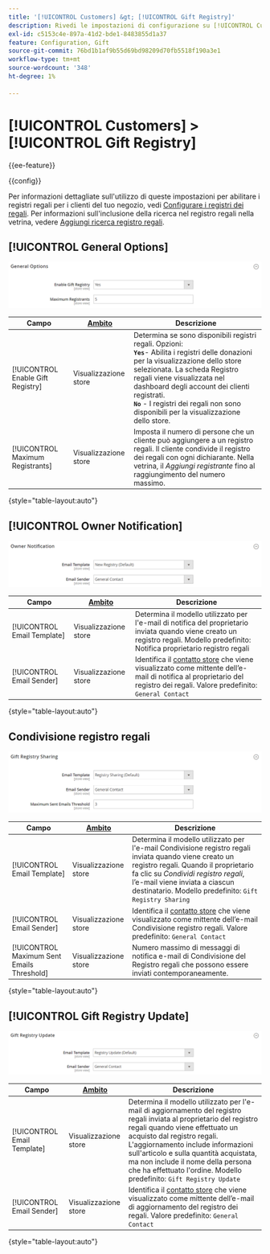 ```yaml
---
title: '[!UICONTROL Customers] &gt; [!UICONTROL Gift Registry]'
description: Rivedi le impostazioni di configurazione su [!UICONTROL Customers] &gt; [!UICONTROL Gift Registry] pagina dell’amministratore di Commerce.
exl-id: c5153c4e-897a-41d2-bde1-8483855d1a37
feature: Configuration, Gift
source-git-commit: 76bd1b1af9b55d69bd98209d70fb5518f190a3e1
workflow-type: tm+mt
source-wordcount: '348'
ht-degree: 1%

---
```


# [!UICONTROL Customers] > [!UICONTROL Gift Registry]

{{ee-feature}}

{{config}}

Per informazioni dettagliate sull&#39;utilizzo di queste impostazioni per abilitare i registri regali per i clienti del tuo negozio, vedi [Configurare i registri dei regali](../../merchandising-promotions/gift-registry-configure.md). Per informazioni sull&#39;inclusione della ricerca nel registro regali nella vetrina, vedere [Aggiungi ricerca registro regali](../../merchandising-promotions/gift-registry-search.md).

## [!UICONTROL General Options]

![Opzioni generali](./assets/gift-registry-general-options.png)<!-- zoom -->

<!-- [General Options](https://docs.magento.com/user-guide/marketing/gift-registry-configure.html) -->

| Campo | [Ambito](../../getting-started/websites-stores-views.md#scope-settings) | Descrizione |
|--- |--- |--- |
| [!UICONTROL Enable Gift Registry] | Visualizzazione store | Determina se sono disponibili registri regali. Opzioni: <br/>**`Yes`**- Abilita i registri delle donazioni per la visualizzazione dello store selezionata. La scheda Registro regali viene visualizzata nel dashboard degli account dei clienti registrati.<br/>**`No`** - I registri dei regali non sono disponibili per la visualizzazione dello store. |
| [!UICONTROL Maximum Registrants] | Visualizzazione store | Imposta il numero di persone che un cliente può aggiungere a un registro regali. Il cliente condivide il registro dei regali con ogni dichiarante. Nella vetrina, il _Aggiungi registrante_ fino al raggiungimento del numero massimo. |

{style="table-layout:auto"}

## [!UICONTROL Owner Notification]

![Notifica proprietario](./assets/gift-registry-owner-notification.png)<!-- zoom -->

<!-- [Owner Notification](https://docs.magento.com/user-guide/marketing/gift-registry-configure.html) -->

| Campo | [Ambito](../../getting-started/websites-stores-views.md#scope-settings) | Descrizione |
|--- |--- |--- |
| [!UICONTROL Email Template] | Visualizzazione store | Determina il modello utilizzato per l&#39;e-mail di notifica del proprietario inviata quando viene creato un registro regali. Modello predefinito: Notifica proprietario registro regali |
| [!UICONTROL Email Sender] | Visualizzazione store | Identifica il [contatto store](../../getting-started/store-details.md#store-email-addresses) che viene visualizzato come mittente dell’e-mail di notifica al proprietario del registro dei regali. Valore predefinito: `General Contact` |

{style="table-layout:auto"}

## Condivisione registro regali

![Condivisione registro regali](./assets/gift-registry-gift-registry-sharing.png)<!-- zoom -->

<!-- Gift Registry Sharing](https://docs.magento.com/user-guide/marketing/gift-registry-configure.html) -->

| Campo | [Ambito](../../getting-started/websites-stores-views.md#scope-settings) | Descrizione |
|--- |--- |--- |
| [!UICONTROL Email Template] | Visualizzazione store | Determina il modello utilizzato per l&#39;e-mail Condivisione registro regali inviata quando viene creato un registro regali. Quando il proprietario fa clic su _Condividi registro regali_, l’e-mail viene inviata a ciascun destinatario. Modello predefinito: `Gift Registry Sharing` |
| [!UICONTROL Email Sender] | Visualizzazione store | Identifica il [contatto store](../../getting-started/store-details.md#store-email-addresses) che viene visualizzato come mittente dell’e-mail Condivisione registro regali. Valore predefinito: `General Contact` |
| [!UICONTROL Maximum Sent Emails Threshold] | Visualizzazione store | Numero massimo di messaggi di notifica e-mail di Condivisione del Registro regali che possono essere inviati contemporaneamente. |

{style="table-layout:auto"}

## [!UICONTROL Gift Registry Update]

![Aggiornamento registro regali](./assets/gift-registry-gift-registry-update.png)<!-- zoom -->

<!-- [Gift Registry Update](https://docs.magento.com/user-guide/marketing/gift-registry-configure.html) -->

| Campo | [Ambito](../../getting-started/websites-stores-views.md#scope-settings) | Descrizione |
|--- |--- |--- |
| [!UICONTROL Email Template] | Visualizzazione store | Determina il modello utilizzato per l&#39;e-mail di aggiornamento del registro regali inviata al proprietario del registro regali quando viene effettuato un acquisto dal registro regali. L&#39;aggiornamento include informazioni sull&#39;articolo e sulla quantità acquistata, ma non include il nome della persona che ha effettuato l&#39;ordine. Modello predefinito: `Gift Registry Update` |
| [!UICONTROL Email Sender] | Visualizzazione store | Identifica il [contatto store](../../getting-started/store-details.md#store-email-addresses) che viene visualizzato come mittente dell’e-mail di aggiornamento del registro dei regali. Valore predefinito: `General Contact` |

{style="table-layout:auto"}
